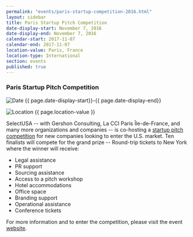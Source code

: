 ```yaml
---
permalink: "events/paris-startup-competition-2016.html"
layout: sidebar
title: Paris Startup Pitch Competition
date-display-start: November 7, 2016
date-display-end: November 7, 2016
calendar-start: 2017-11-07
calendar-end: 2017-11-07
location-value: Paris, France
location-type: International
section: events
published: true
---
```


### Paris Startup Pitch Competition

![Date](https://google.github.io/material-design-icons/action/svg/design/ic_event_24px.svg "Date") {{ page.date-display-start}}-{{ page.date-display-end}}

![Location](http://google.github.io/material-design-icons/social/svg/design/ic_location_city_24px.svg "Location") {{ page.location-value }}

SelectUSA -- with Gershon Consulting, La CCI Paris Île-de-France, and many more organizations and companies -- is co-hosting a [startup pitch competition](http://www.gershonconsulting.com/competition/) for new companies looking to enter the U.S. market. Ten finalists will compete for the grand prize -- Round-trip tickets to New York where the winner will receive:

* Legal assistance
* PR support
* Sourcing assistance
* Access to a pitch workshop
* Hotel accommodations
* Office space
* Branding support
* Operational assistance
* Conference tickets

For more information and to enter the competition, please visit the event [website](http://www.gershonconsulting.com/competition/).

